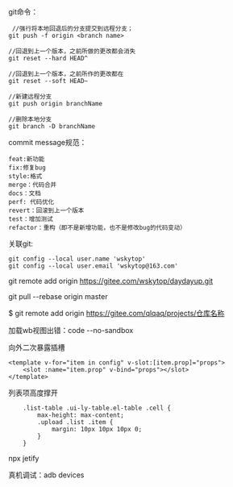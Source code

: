 git命令：

```
 //强行将本地回退后的分支提交到远程分支；
git push -f origin <branch name>

//回退到上一个版本，之前所做的更改都会消失
git reset --hard HEAD^ 

//回退到上一个版本，之前所作的更改都在
git reset --soft HEAD~

//新建远程分支
git push origin branchName

//删除本地分支
git branch -D branchName
```

 

commit message规范：

```
feat:新功能
fix:修复bug
style:格式
merge：代码合并
docs：文档
perf: 代码优化
revert：回滚到上一个版本
test：增加测试
refactor：重构（即不是新增功能，也不是修改bug的代码变动）
```



关联git:

```arduino
git config --local user.name 'wskytop'   
git config --local user.email 'wskytop@163.com' 
```



 git remote add origin https://gitee.com/wskytop/daydayup.git

 git pull --rebase origin master

$ git remote add origin https://gitee.com/qlqaq/projects/仓库名称



加载wb视图出错：code --no-sandbox



向外二次暴露插槽

```
<template v-for="item in config" v-slot:[item.prop]="props">
	<slot :name="item.prop" v-bind="props"></slot>
</template>
```



列表项高度撑开

```
	.list-table .ui-ly-table.el-table .cell {
		max-height: max-content;
		.upload .list .item {
			margin: 10px 10px 10px 0;
		}
	}
```





npx jetify

真机调试：adb devices